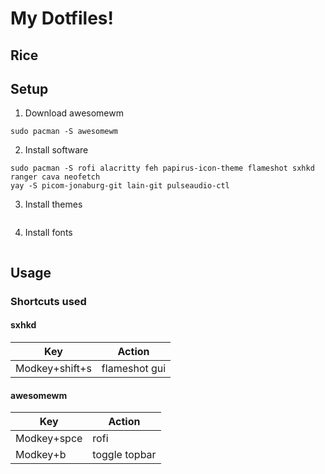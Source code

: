# My Dotfiles!

## Rice

## Setup

1. Download awesomewm
```
sudo pacman -S awesomewm
```
2. Install software
```
sudo pacman -S rofi alacritty feh papirus-icon-theme flameshot sxhkd ranger cava neofetch 
yay -S picom-jonaburg-git lain-git pulseaudio-ctl
```
3. Install themes
```

```
4. Install fonts
```

```

## Usage

### Shortcuts used

#### sxhkd
|      Key      |     Action    |
| ------------- | ------------- |
| Modkey+shift+s| flameshot gui |


#### awesomewm
|      Key      |     Action    |
| ------------- | ------------- |
|  Modkey+spce  |      rofi     |
|   Modkey+b    | toggle topbar |

